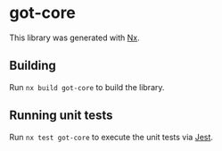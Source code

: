 # got-core

This library was generated with [Nx](https://nx.dev).

## Building

Run `nx build got-core` to build the library.

## Running unit tests

Run `nx test got-core` to execute the unit tests via [Jest](https://jestjs.io).
